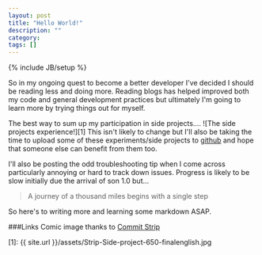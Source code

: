 ```yaml
---
layout: post
title: "Hello World!"
description: ""
category: 
tags: []
---
```

{% include JB/setup %}

So in my ongoing quest to become a better developer I've decided I should be reading less and doing more.  Reading blogs has helped improved both my code and general development practices but ultimately I'm going to learn more by trying things out for myself.

The best way to sum up my participation in side projects.... ![The side projects experience!][1]  This isn't likely to change but I'll also be taking the time to upload some of these experiments/side projects to [github](http://www.github.com) and hope that someone else can benefit from them too.

I'll also be posting the odd troubleshooting tip when I come across particularly annoying or hard to track down issues.  Progress is likely to be slow initially due the arrival of son 1.0 but...

> A journey of a thousand miles begins with a single step

So here's to writing more and learning some markdown ASAP.

###Links
Comic image thanks to [Commit Strip](http://www.commitstrip.com/en/2014/11/25/west-side-project-story/)

[1]: {{ site.url }}/assets/Strip-Side-project-650-finalenglish.jpg